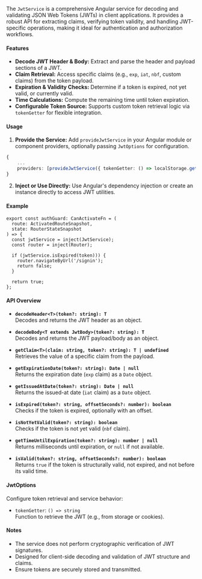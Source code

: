 
The `JwtService` is a comprehensive Angular service for decoding and validating JSON Web Tokens (JWTs) in client applications. It provides a robust API for extracting claims, verifying token validity, and handling JWT-specific operations, making it ideal for authentication and authorization workflows.

#### Features

- **Decode JWT Header & Body:** Extract and parse the header and payload sections of a JWT.
- **Claim Retrieval:** Access specific claims (e.g., `exp`, `iat`, `nbf`, custom claims) from the token payload.
- **Expiration & Validity Checks:** Determine if a token is expired, not yet valid, or currently valid.
- **Time Calculations:** Compute the remaining time until token expiration.
- **Configurable Token Source:** Supports custom token retrieval logic via `tokenGetter` for flexible integration.

#### Usage

1. **Provide the Service:** Add `provideJwtService` in your Angular module or component providers, optionally passing `JwtOptions` for configuration.

```typescript
{
    ...
    providers: [provideJwtService({ tokenGetter: () => localStorage.getItem('access_token')})]
}
```

2. **Inject or Use Directly:** Use Angular's dependency injection or create an instance directly to access JWT utilities.


#### Example

```typescript{8}
export const authGuard: CanActivateFn = (
  route: ActivatedRouteSnapshot,
  state: RouterStateSnapshot
) => {
  const jwtService = inject(JwtService);
  const router = inject(Router);

  if (jwtService.isExpired(token))) {
    router.navigateByUrl('/signin');
    return false;
  }

  return true;
};
```

#### API Overview

- **`decodeHeader<T>(token?: string): T`**  
        Decodes and returns the JWT header as an object.

- **`decodeBody<T extends JwtBody>(token?: string): T`**  
        Decodes and returns the JWT payload/body as an object.

- **`getClaim<T>(claim: string, token?: string): T | undefined`**  
        Retrieves the value of a specific claim from the payload.

- **`getExpirationDate(token?: string): Date | null`**  
        Returns the expiration date (`exp` claim) as a `Date` object.

- **`getIssuedAtDate(token?: string): Date | null`**  
        Returns the issued-at date (`iat` claim) as a `Date` object.

- **`isExpired(token?: string, offsetSeconds?: number): boolean`**  
        Checks if the token is expired, optionally with an offset.

- **`isNotYetValid(token?: string): boolean`**  
        Checks if the token is not yet valid (`nbf` claim).

- **`getTimeUntilExpiration(token?: string): number | null`**  
        Returns milliseconds until expiration, or `null` if not available.

- **`isValid(token?: string, offsetSeconds?: number): boolean`**  
        Returns `true` if the token is structurally valid, not expired, and not before its valid time.

#### JwtOptions

Configure token retrieval and service behavior:

- `tokenGetter`: `() => string`  
        Function to retrieve the JWT (e.g., from storage or cookies).

#### Notes

- The service does not perform cryptographic verification of JWT signatures.
- Designed for client-side decoding and validation of JWT structure and claims.
- Ensure tokens are securely stored and transmitted.



